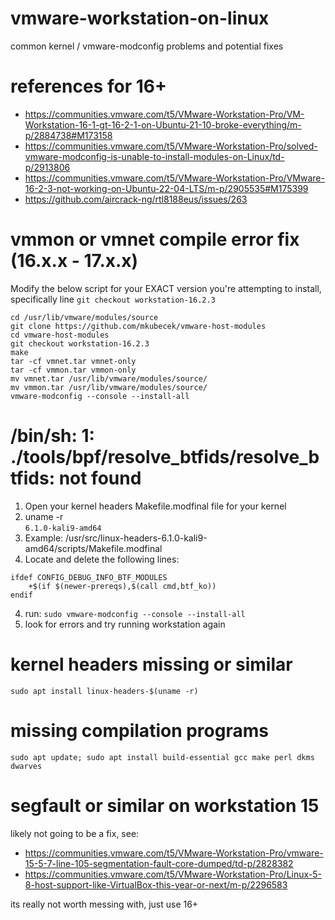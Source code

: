 # vmware-workstation-on-linux
common kernel / vmware-modconfig problems and potential fixes

# references for 16+
- https://communities.vmware.com/t5/VMware-Workstation-Pro/VM-Workstation-16-1-gt-16-2-1-on-Ubuntu-21-10-broke-everything/m-p/2884738#M173158
- https://communities.vmware.com/t5/VMware-Workstation-Pro/solved-vmware-modconfig-is-unable-to-install-modules-on-Linux/td-p/2913806
- https://communities.vmware.com/t5/VMware-Workstation-Pro/VMware-16-2-3-not-working-on-Ubuntu-22-04-LTS/m-p/2905535#M175399
- https://github.com/aircrack-ng/rtl8188eus/issues/263

# vmmon or vmnet compile error fix (16.x.x - 17.x.x)
Modify the below script for your EXACT version you're attempting to install, specifically line `git checkout workstation-16.2.3`
```
cd /usr/lib/vmware/modules/source
git clone https://github.com/mkubecek/vmware-host-modules
cd vmware-host-modules
git checkout workstation-16.2.3
make
tar -cf vmnet.tar vmnet-only
tar -cf vmmon.tar vmmon-only
mv vmnet.tar /usr/lib/vmware/modules/source/
mv vmmon.tar /usr/lib/vmware/modules/source/
vmware-modconfig --console --install-all
```

# /bin/sh: 1: ./tools/bpf/resolve_btfids/resolve_btfids: not found
1. Open your kernel headers Makefile.modfinal file for your kernel
2. uname -r     
`6.1.0-kali9-amd64`
3.  Example: /usr/src/linux-headers-6.1.0-kali9-amd64/scripts/Makefile.modfinal
4.  Locate and delete the following lines:
```
ifdef CONFIG_DEBUG_INFO_BTF_MODULES
	+$(if $(newer-prereqs),$(call cmd,btf_ko))
endif
```
4. run: `sudo vmware-modconfig --console --install-all`
5. look for errors and try running workstation again

# kernel headers missing or similar
`sudo apt install linux-headers-$(uname -r)`

# missing compilation programs
```sudo apt update; sudo apt install build-essential gcc make perl dkms dwarves```


# segfault or similar on workstation 15
likely not going to be a fix, see:
- https://communities.vmware.com/t5/VMware-Workstation-Pro/vmware-15-5-7-line-105-segmentation-fault-core-dumped/td-p/2828382
- https://communities.vmware.com/t5/VMware-Workstation-Pro/Linux-5-8-host-support-like-VirtualBox-this-year-or-next/m-p/2296583

its really not worth messing with, just use 16+

